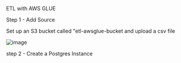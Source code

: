 ETL with AWS GLUE

Step 1 - Add Source

  Set up an S3 bucket called "etl-awsglue-bucket and upload a csv file

![image](https://github.com/Bumzeal/Data_Engineering_projects/assets/78567274/f7942039-35e0-43ab-9bf9-1125a82f9531)

step 2 - Create a Postgres Instance

